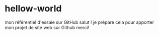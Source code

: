 # hellow-world
mon référentiel d'essaie sur GitHub
salut !
je prépare cela pour apporter mon projet de site web sur Github
merci!
